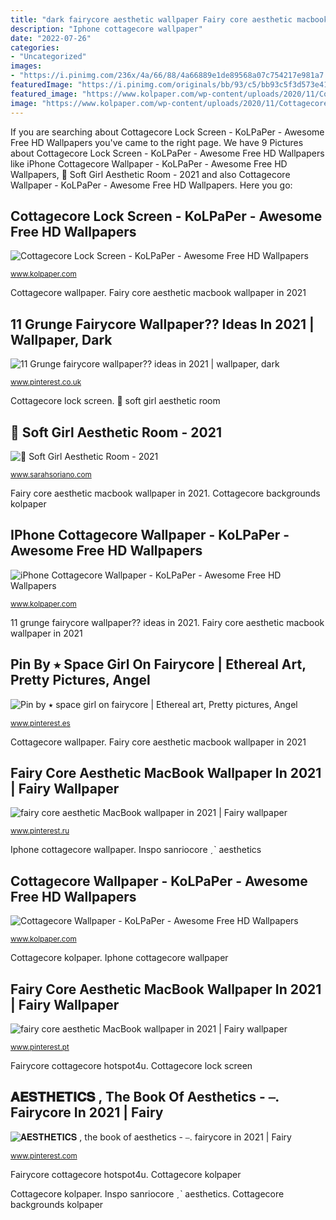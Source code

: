 ```yaml
---
title: "dark fairycore aesthetic wallpaper Fairy core aesthetic macbook wallpaper in 2021"
description: "Iphone cottagecore wallpaper"
date: "2022-07-26"
categories:
- "Uncategorized"
images:
- "https://i.pinimg.com/236x/4a/66/88/4a66889e1de89568a07c754217e981a7.jpg"
featuredImage: "https://i.pinimg.com/originals/bb/93/c5/bb93c5f3d573e41df3cf1d08f40bfc99.jpg"
featured_image: "https://www.kolpaper.com/wp-content/uploads/2020/11/Cottagecore-Wallpaper-11.jpg"
image: "https://www.kolpaper.com/wp-content/uploads/2020/11/Cottagecore-Wallpaper-11.jpg"
---
```


If you are searching about Cottagecore Lock Screen - KoLPaPer - Awesome Free HD Wallpapers you've came to the right page. We have 9 Pictures about Cottagecore Lock Screen - KoLPaPer - Awesome Free HD Wallpapers like iPhone Cottagecore Wallpaper - KoLPaPer - Awesome Free HD Wallpapers, 🖤 Soft Girl Aesthetic Room - 2021 and also Cottagecore Wallpaper - KoLPaPer - Awesome Free HD Wallpapers. Here you go:

## Cottagecore Lock Screen - KoLPaPer - Awesome Free HD Wallpapers

![Cottagecore Lock Screen - KoLPaPer - Awesome Free HD Wallpapers](https://www.kolpaper.com/wp-content/uploads/2020/11/Cottagecore-Lock-Screen-2.jpg "Cottagecore wallpaper")

<small>www.kolpaper.com</small>

Cottagecore wallpaper. Fairy core aesthetic macbook wallpaper in 2021

## 11 Grunge Fairycore Wallpaper?? Ideas In 2021 | Wallpaper, Dark

![11 Grunge fairycore wallpaper?? ideas in 2021 | wallpaper, dark](https://i.pinimg.com/236x/4a/66/88/4a66889e1de89568a07c754217e981a7.jpg "Cottagecore lock screen")

<small>www.pinterest.co.uk</small>

Cottagecore lock screen. 🖤 soft girl aesthetic room

## 🖤 Soft Girl Aesthetic Room - 2021

![🖤 Soft Girl Aesthetic Room - 2021](https://i.pinimg.com/originals/bb/93/c5/bb93c5f3d573e41df3cf1d08f40bfc99.jpg "Pin by ⭑ space girl on fairycore")

<small>www.sarahsoriano.com</small>

Fairy core aesthetic macbook wallpaper in 2021. Cottagecore backgrounds kolpaper

## IPhone Cottagecore Wallpaper - KoLPaPer - Awesome Free HD Wallpapers

![iPhone Cottagecore Wallpaper - KoLPaPer - Awesome Free HD Wallpapers](https://www.kolpaper.com/wp-content/uploads/2020/11/iPhone-Cottagecore-Wallpaper-2.jpg "Cottagecore backgrounds kolpaper")

<small>www.kolpaper.com</small>

11 grunge fairycore wallpaper?? ideas in 2021. Fairy core aesthetic macbook wallpaper in 2021

## Pin By ⭑ Space Girl On Fairycore | Ethereal Art, Pretty Pictures, Angel

![Pin by ⭑ space girl on fairycore | Ethereal art, Pretty pictures, Angel](https://i.pinimg.com/originals/87/9c/0f/879c0f8a1adbdb81710b661ac09ebffc.jpg "Cottagecore backgrounds kolpaper")

<small>www.pinterest.es</small>

Cottagecore wallpaper. Fairy core aesthetic macbook wallpaper in 2021

## Fairy Core Aesthetic MacBook Wallpaper In 2021 | Fairy Wallpaper

![fairy core aesthetic MacBook wallpaper in 2021 | Fairy wallpaper](https://i.pinimg.com/originals/f6/61/b9/f661b9a3103f7fd5716c54bd64ed9262.jpg "Fairy core aesthetic macbook wallpaper in 2021")

<small>www.pinterest.ru</small>

Iphone cottagecore wallpaper. Inspo sanriocore ˏˋ aesthetics

## Cottagecore Wallpaper - KoLPaPer - Awesome Free HD Wallpapers

![Cottagecore Wallpaper - KoLPaPer - Awesome Free HD Wallpapers](https://www.kolpaper.com/wp-content/uploads/2020/11/Cottagecore-Wallpaper-11.jpg "Cottagecore wallpaper")

<small>www.kolpaper.com</small>

Cottagecore kolpaper. Iphone cottagecore wallpaper

## Fairy Core Aesthetic MacBook Wallpaper In 2021 | Fairy Wallpaper

![fairy core aesthetic MacBook wallpaper in 2021 | Fairy wallpaper](https://i.pinimg.com/736x/f6/61/b9/f661b9a3103f7fd5716c54bd64ed9262.jpg "Pin by ⭑ space girl on fairycore")

<small>www.pinterest.pt</small>

Fairycore cottagecore hotspot4u. Cottagecore lock screen

## 𝐀𝐄𝐒𝐓𝐇𝐄𝐓𝐈𝐂𝐒 , The Book Of Aesthetics - ⎯. Fairycore In 2021 | Fairy

![𝐀𝐄𝐒𝐓𝐇𝐄𝐓𝐈𝐂𝐒 , the book of aesthetics - ⎯. fairycore in 2021 | Fairy](https://i.pinimg.com/736x/09/1e/22/091e229cd4eeb07a45ebb54835f334fa.jpg "Fairycore cottagecore hotspot4u")

<small>www.pinterest.com</small>

Fairycore cottagecore hotspot4u. Cottagecore kolpaper

Cottagecore kolpaper. Inspo sanriocore ˏˋ aesthetics. Cottagecore backgrounds kolpaper
